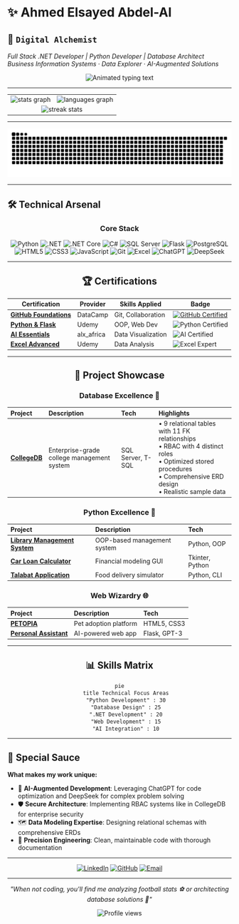 
# ✨ Ahmed Elsayed Abdel-Al

## 🧪 `Digital Alchemist` 
*Full Stack .NET Developer | Python Developer | Database Architect*  
*Business Information Systems · Data Explorer · AI-Augmented Solutions*

<p align="center">
  <img src="https://readme-typing-svg.demolab.com?font=Fira+Code&size=22&duration=2800&pause=1000&color=5D8AA8&center=true&width=500&lines=Turning+Data+Into+Decisions;Crafting+Elegant+Solutions;Unlocking+Potential+With+Code" alt="Animated typing text" />
</p>

---

<table align="center" border="0">
  <tr>
    <td>
      <img src="https://github-readme-stats.vercel.app/api?username=AhmedTyson&hide_title=false&hide_rank=false&show_icons=true&include_all_commits=true&count_private=true&disable_animations=false&theme=dracula&locale=en&hide_border=true&cache=none" height="150" alt="stats graph" />
    </td>
    <td>
      <img src="https://github-readme-stats.vercel.app/api/top-langs?username=AhmedTyson&locale=en&hide_title=false&layout=compact&card_width=320&langs_count=5&theme=dracula&hide_border=true&cache=none" height="150" alt="languages graph" />
    </td>
  </tr>
  <tr>
    <td colspan="2" align="center">
      <img src="https://github-readme-streak-stats.herokuapp.com/?user=AhmedTyson&theme=dracula&hide_border=true&date_format=M%20j%5B%2C%20Y%5D" alt="streak stats" />
    </td>
  </tr>
</table>

---

<picture>
  <source media="(prefers-color-scheme: dark)" srcset="https://raw.githubusercontent.com/AhmedTyson/AhmedTyson/output/github-snake-dark.svg" />
  <source media="(prefers-color-scheme: light)" srcset="https://raw.githubusercontent.com/AhmedTyson/AhmedTyson/output/github-snake.svg" />
  <img alt="github-snake" src="https://raw.githubusercontent.com/AhmedTyson/AhmedTyson/output/github-snake.svg" />
</picture>

---

## 🛠️ Technical Arsenal

<div align="center">

### **Core Stack**

<p align="center">
  <img src="https://cdn.jsdelivr.net/gh/devicons/devicon/icons/python/python-original.svg" height="40" alt="Python" title="Python"/>
  <img src="https://cdn.jsdelivr.net/gh/devicons/devicon/icons/dot-net/dot-net-original.svg" height="40" alt=".NET" title=".NET"/>
  <img src="https://cdn.jsdelivr.net/gh/devicons/devicon/icons/dotnetcore/dotnetcore-original.svg" height="40" alt=".NET Core" title=".NET Core"/>
  <img src="https://cdn.jsdelivr.net/gh/devicons/devicon/icons/csharp/csharp-original.svg" height="40" alt="C#" title="C#"/>
  <img src="https://cdn.jsdelivr.net/gh/devicons/devicon/icons/microsoftsqlserver/microsoftsqlserver-plain.svg" height="40" alt="SQL Server" title="SQL Server"/>
  <img src="https://cdn.jsdelivr.net/gh/devicons/devicon/icons/flask/flask-original.svg" height="40" alt="Flask" title="Flask"/>
  <img src="https://cdn.jsdelivr.net/gh/devicons/devicon/icons/postgresql/postgresql-original.svg" height="40" alt="PostgreSQL" title="PostgreSQL"/>
  <img src="https://cdn.jsdelivr.net/gh/devicons/devicon/icons/html5/html5-original.svg" height="40" alt="HTML5" title="HTML5"/>
  <img src="https://cdn.jsdelivr.net/gh/devicons/devicon/icons/css3/css3-original.svg" height="40" alt="CSS3" title="CSS3"/>
  <img src="https://cdn.jsdelivr.net/gh/devicons/devicon/icons/javascript/javascript-original.svg" height="40" alt="JavaScript" title="JavaScript"/>
  <img src="https://cdn.jsdelivr.net/gh/devicons/devicon/icons/git/git-original.svg" height="40" alt="Git" title="Git"/>
  <img src="https://img.icons8.com/?size=100&id=117561&format=png&color=000000" height="40" alt="Excel" title="Excel"/>
  <img src="https://cdn.jsdelivr.net/gh/simple-icons/simple-icons/icons/openai.svg" height="40" alt="ChatGPT" title="ChatGPT"/>
  <img src="https://img.icons8.com/?size=100&id=YWOidjGxCpFW&format=png&color=000000" height="40" alt="DeepSeek" title="DeepSeek"/>
</p>

---

## 🏆 Certifications

<div align="center">

| Certification                                                                                                                           | Provider   | Skills Applied     | Badge                                                                                                                                                                                                                                              |
| --------------------------------------------------------------------------------------------------------------------------------------- | ---------- | ------------------ | -------------------------------------------------------------------------------------------------------------------------------------------------------------------------------------------------------------------------------------------------- |
| **[GitHub Foundations](https://www.datacamp.com/completed/statement-of-accomplishment/track/f1d16eb46190782bc484d441ab62c26be5a3b7b4)** | DataCamp   | Git, Collaboration | [![GitHub Certified](https://img.shields.io/badge/DataCamp-GitHub_Foundations-01A4D2?style=flat-square&logo=datacamp&logoWidth=15)](https://www.datacamp.com/completed/statement-of-accomplishment/track/f1d16eb46190782bc484d441ab62c26be5a3b7b4) |
| **[Python & Flask](https://www.ude.my/UC-853a36da-af1c-4bff-a5f6-4bc4b66a90e5)**                                                        | Udemy      | OOP, Web Dev       | ![Python Certified](https://img.shields.io/badge/Python-Advanced-3776AB?logo=python)                                                                                                                                                               |
| **[AI Essentials](https://intranet.alxswe.com/certificates/NFzyxYreET)**                                                                | alx_africa | Data Visualization | ![AI Certified](https://img.shields.io/badge/AI-Fundamentals-FF6F00?logo=ai)                                                                                                                                                                       |
| **[Excel Advanced](https://ude.my/UC-eac85e19-e391-4906-9404-8439b955c85d)**                                                            | Udemy      | Data Analysis      | ![Excel Expert](https://img.shields.io/badge/Excel-Expert-217346?logo=microsoft-excel)                                                                                                                                                             |

</div>

---

## 🚀 Project Showcase

### **Database Excellence** 💾

| Project | Description | Tech | Highlights |
| :-- | :-- | :-- | :-- |
| **[CollegeDB](https://github.com/AhmedTyson/Tasks/tree/5fabb8566da3bfd5edfabfb3f81f748f347b8c3b/1.%20SQL%20Tasks/CollegeDB%20project-%20Task%205)** | Enterprise-grade college management system | SQL Server, T-SQL | • 9 relational tables with 11 FK relationships<br>• RBAC with 4 distinct roles<br>• Optimized stored procedures<br>• Comprehensive ERD design<br>• Realistic sample data |

### **Python Excellence** 🐍

| Project | Description | Tech |
| :-- | :-- | :-- |
| **[Library Management System](https://github.com/AhmedTyson/college-project-assignment-1/tree/main/Library%20Management%20System)** | OOP-based management system | Python, OOP |
| **[Car Loan Calculator](https://github.com/AhmedTyson/college-project-assignment-1/tree/main/Car%20Loan%20Calculator%20Application)** | Financial modeling GUI | Tkinter, Python |
| **[Talabat Application](https://github.com/AhmedTyson/College-team-assignment-1)** | Food delivery simulator | Python, CLI |

### **Web Wizardry** 🌐

| Project | Description | Tech |
| :-- | :-- | :-- |
| **[PETOPIA](https://github.com/AhmedTyson/PETOBIA-student-activity-team-project)** | Pet adoption platform | HTML5, CSS3 |
| **[Personal Assistant](https://github.com/AhmedTyson/Personal-Assistance-ItI---Python-)** | AI-powered web app | Flask, GPT-3 |

---

## 📊 Skills Matrix

<div align="center">

```mermaid
pie
    title Technical Focus Areas
    "Python Development" : 30
    "Database Design" : 25
    ".NET Development" : 20
    "Web Development" : 15
    "AI Integration" : 10
```

</div>

---
<div align="left">

## 🌟 Special Sauce

**What makes my work unique:**

- 🧠 **AI-Augmented Development**: Leveraging ChatGPT for code optimization and DeepSeek for complex problem solving
- 🛡️ **Secure Architecture**: Implementing RBAC systems like in CollegeDB for enterprise security
- 🗺️ **Data Modeling Expertise**: Designing relational schemas with comprehensive ERDs
- 🎯 **Precision Engineering**: Clean, maintainable code with thorough documentation
</div>

---

<div align="center">

[![LinkedIn](https://img.shields.io/badge/LinkedIn-Connect-0A66C2?style=for-the-badge&logo=linkedin)](https://www.linkedin.com/in/ahmed-elsayed-8b9bba28a/)
[![GitHub](https://img.shields.io/badge/GitHub-Explore-181717?style=for-the-badge&logo=github)](https://github.com/AhmedTyson)
[![Email](https://img.shields.io/badge/Email-Contact-EA4335?style=for-the-badge&logo=gmail)](mailto:ahmedmessi2580@gmail.com)

</div>

---

<p align="center"> 
  <em>"When not coding, you'll find me analyzing football stats ⚽ or architecting database solutions 💾"
  </em> 
</p>
<div align="center"> 
  <img src="https://komarev.com/ghpvc/?username=AhmedTyson&color=blueviolet&style=flat" alt="Profile views" /> 
</div>

